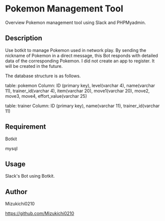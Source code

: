 # Pokemon Management Tool
Overview
Pokemon management tool using Slack and PHPMyadmin.

## Description
Use botkit to manage Pokemon used in network play.
By sending the nickname of Pokemon in a direct message, this Bot responds with detailed data of the corresponding Pokemon.
I did not create an app to register.
It will be created in the future.

The database structure is as follows.

table: pokemon
Column: ID (primary key), level(varchar 4), name(varchar 11), trainer_id(varchar 4), item(varchar 20), move1(varchar 20), move2, move3, move4, effort_value(varchar 25)

table: trainer
Column: ID (primary key), name(varchar 11), trainer_id(varchar 11)

## Requirement
Botkit

mysql

## Usage
Slack's Bot using Botkit.

## Author
Mizukichi0210

https://github.com/Mizukichi0210
